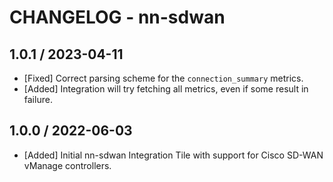 # CHANGELOG - nn-sdwan

## 1.0.1 / 2023-04-11
* [Fixed] Correct parsing scheme for the `connection_summary` metrics.
* [Added] Integration will try fetching all metrics, even if some result in failure.

## 1.0.0 / 2022-06-03
* [Added] Initial nn-sdwan Integration Tile with support for Cisco SD-WAN vManage controllers.
